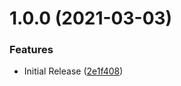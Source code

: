 # 1.0.0 (2021-03-03)


### Features

* Initial Release ([2e1f408](https://github.com/CoCreate-app/CoCreate-server-crud/commit/2e1f4081feb2f365ce4d573b6da674749f7011a3))
